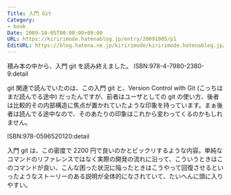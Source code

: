 ```yaml
---
Title: 入門 Git
Category:
- book
Date: 2009-10-05T00:00:00+09:00
URL: https://kiririmode.hatenablog.jp/entry/20091005/p1
EditURL: https://blog.hatena.ne.jp/kiririmode/kiririmode.hatenablog.jp/atom/entry/8454420450078212541
---
```



積み本の中から、入門 git を読み終えました。
ISBN:978-4-7980-2380-9:detail

git 関連で読んでいたのは、この入門 git と、Version Control with Git (こっちはまだ読んでる途中) だったんですが、前者はユーザとしての git の使い方、後者は比較的その内部構造に焦点が置かれていたような印象を持っています。まぁ後者は読んでる途中なので、そのあたりの印象はこれから変わってくるのかもしれません。

ISBN:978-0596520120:detail

入門 git は、この密度で 2200 円で良いのかとビックリするような内容。単純なコマンドのリファレンスではなく実際の開発の流れに沿って、こういうときはこのコマンドが良い、こんな困った状況に陥ったときはこうやって回復させるといったようなストーリーのある説明が全体的になされていて、たいへんに頭に入りやすい。
